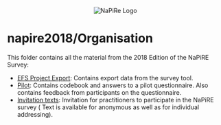 <p align="center">
  <img src="http://napire.org/assets/napire_thumbnail.png" alt="NaPiRe Logo">
</p>

# napire2018/Organisation

This folder contains all the material from the 2018 Edition of the NaPiRE Survey:

- [EFS Project Export](https://github.com/NaPiRE/napire2018/tree/master/Organisation/EFS%20Project%20Export): Contains export data from the survey tool.
- [Pilot](https://github.com/NaPiRE/napire2018/tree/master/Organisation/Pilot): Contains codebook and answers to a pilot questionnaire. Also contains feedback from participants on the questionnaire.
- [Invitation texts](https://github.com/NaPiRE/napire2018/blob/master/Organisation/InvitationTextIndividual.txt): Invitation for practitioners to participate in the NaPiRE survey ( Text is available for anonymous as well as for individual addressing).
